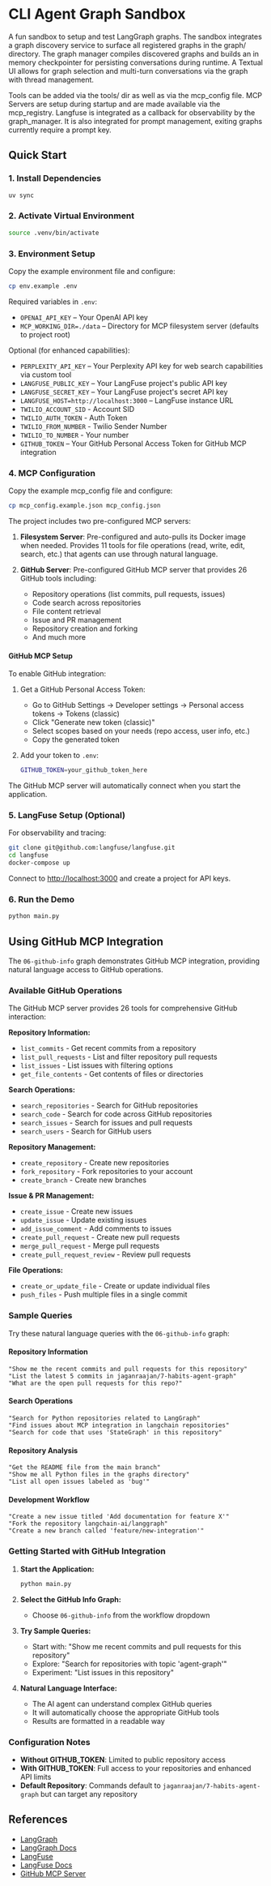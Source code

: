 # CLI Agent Graph Sandbox

A fun sandbox to setup and test LangGraph graphs. The sandbox integrates a graph discovery service to surface all registered graphs in the graph/ directory. The graph manager compiles discovered graphs and builds an in memory checkpointer for persisting conversations during runtime. A Textual UI allows for graph selection and multi-turn conversations via the graph with thread management. 

Tools can be added via the tools/ dir as well as via the mcp_config file. MCP Servers are setup during startup and are made available via the mcp_registry.
Langfuse is integrated as a callback for observability by the graph_manager. It is also integrated for prompt management, exiting graphs currently require a prompt key. 

## Quick Start

### 1. Install Dependencies
```bash
uv sync
```

### 2. Activate Virtual Environment
```bash
source .venv/bin/activate
```

### 3. Environment Setup
Copy the example environment file and configure:

```bash
cp env.example .env
```

Required variables in `.env`:
- `OPENAI_API_KEY` – Your OpenAI API key
- `MCP_WORKING_DIR=./data` – Directory for MCP filesystem server (defaults to project root)

Optional (for enhanced capabilities):
- `PERPLEXITY_API_KEY` – Your Perplexity API key for web search capabilities via custom tool
- `LANGFUSE_PUBLIC_KEY` – Your LangFuse project's public API key
- `LANGFUSE_SECRET_KEY` – Your LangFuse project's secret API key  
- `LANGFUSE_HOST=http://localhost:3000` – LangFuse instance URL
- `TWILIO_ACCOUNT_SID` - Account SID
- `TWILIO_AUTH_TOKEN` - Auth Token
- `TWILIO_FROM_NUMBER` - Twilio Sender Number
- `TWILIO_TO_NUMBER` - Your number 
- `GITHUB_TOKEN` – Your GitHub Personal Access Token for GitHub MCP integration

### 4. MCP Configuration

Copy the example mcp_config file and configure:

```bash
cp mcp_config.example.json mcp_config.json
```
The project includes two pre-configured MCP servers:

1. **Filesystem Server**: Pre-configured and auto-pulls its Docker image when needed. Provides 11 tools for file operations (read, write, edit, search, etc.) that agents can use through natural language.

2. **GitHub Server**: Pre-configured GitHub MCP server that provides 26 GitHub tools including:
   - Repository operations (list commits, pull requests, issues)
   - Code search across repositories  
   - File content retrieval
   - Issue and PR management
   - Repository creation and forking
   - And much more

#### GitHub MCP Setup

To enable GitHub integration:

1. Get a GitHub Personal Access Token:
   - Go to GitHub Settings → Developer settings → Personal access tokens → Tokens (classic)
   - Click "Generate new token (classic)"
   - Select scopes based on your needs (repo access, user info, etc.)
   - Copy the generated token

2. Add your token to `.env`:
   ```bash
   GITHUB_TOKEN=your_github_token_here
   ```

The GitHub MCP server will automatically connect when you start the application.

### 5. LangFuse Setup (Optional)
For observability and tracing:

```bash
git clone git@github.com:langfuse/langfuse.git
cd langfuse
docker-compose up
```

Connect to [http://localhost:3000](http://localhost:3000) and create a project for API keys.

### 6. Run the Demo
```bash
python main.py
```

## Using GitHub MCP Integration

The `06-github-info` graph demonstrates GitHub MCP integration, providing natural language access to GitHub operations.

### Available GitHub Operations

The GitHub MCP server provides 26 tools for comprehensive GitHub interaction:

**Repository Information:**
- `list_commits` - Get recent commits from a repository
- `list_pull_requests` - List and filter repository pull requests  
- `list_issues` - List issues with filtering options
- `get_file_contents` - Get contents of files or directories

**Search Operations:**
- `search_repositories` - Search for GitHub repositories
- `search_code` - Search for code across GitHub repositories
- `search_issues` - Search for issues and pull requests
- `search_users` - Search for GitHub users

**Repository Management:**
- `create_repository` - Create new repositories
- `fork_repository` - Fork repositories to your account
- `create_branch` - Create new branches

**Issue & PR Management:**
- `create_issue` - Create new issues
- `update_issue` - Update existing issues
- `add_issue_comment` - Add comments to issues
- `create_pull_request` - Create new pull requests
- `merge_pull_request` - Merge pull requests
- `create_pull_request_review` - Review pull requests

**File Operations:**
- `create_or_update_file` - Create or update individual files
- `push_files` - Push multiple files in a single commit

### Sample Queries

Try these natural language queries with the `06-github-info` graph:

#### Repository Information
```
"Show me the recent commits and pull requests for this repository"
"List the latest 5 commits in jaganraajan/7-habits-agent-graph"
"What are the open pull requests for this repo?"
```

#### Search Operations  
```
"Search for Python repositories related to LangGraph"
"Find issues about MCP integration in langchain repositories"
"Search for code that uses 'StateGraph' in this repository"
```

#### Repository Analysis
```
"Get the README file from the main branch"
"Show me all Python files in the graphs directory"
"List all open issues labeled as 'bug'"
```

#### Development Workflow
```
"Create a new issue titled 'Add documentation for feature X'"
"Fork the repository langchain-ai/langgraph"
"Create a new branch called 'feature/new-integration'"
```

### Getting Started with GitHub Integration

1. **Start the Application:**
   ```bash
   python main.py
   ```

2. **Select the GitHub Info Graph:**
   - Choose `06-github-info` from the workflow dropdown

3. **Try Sample Queries:**
   - Start with: "Show me recent commits and pull requests for this repository"
   - Explore: "Search for repositories with topic 'agent-graph'"
   - Experiment: "List issues in this repository"

4. **Natural Language Interface:**
   - The AI agent can understand complex GitHub queries
   - It will automatically choose the appropriate GitHub tools
   - Results are formatted in a readable way

### Configuration Notes

- **Without GITHUB_TOKEN**: Limited to public repository access
- **With GITHUB_TOKEN**: Full access to your repositories and enhanced API limits
- **Default Repository**: Commands default to `jaganraajan/7-habits-agent-graph` but can target any repository

## References

- [LangGraph](https://github.com/langchain-ai/langgraph)
- [LangGraph Docs](https://langchain-ai.github.io/langgraph/)
- [LangFuse](https://github.com/langfuse/langfuse)
- [LangFuse Docs](https://langfuse.com/docs)
- [GitHub MCP Server](https://github.com/modelcontextprotocol/servers/tree/main/src/github)
